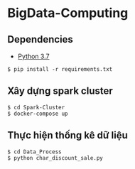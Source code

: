 # BigData-Computing

## Dependencies 
* [Python 3.7](https://www.python.org/download/releases/3.7/)

```
$ pip install -r requirements.txt
```

## Xây dựng spark cluster
```
$ cd Spark-Cluster
$ docker-compose up
```

## Thực hiện thống kê dữ liệu

```
$ cd Data_Process
$ python char_discount_sale.py 
```
